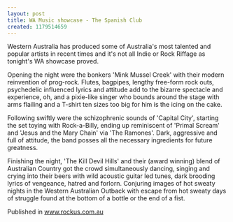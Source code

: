 ```yaml
---
layout: post
title: WA Music showcase - The Spanish Club
created: 1179514659
---
```

Western Australia has produced some of Australia's most talented and popular artists in recent times and it's not all Indie or Rock Riffage as tonight's WA showcase proved.

Opening the night were the bonkers 'Mink Mussel Creek' with their modern reinvention of prog-rock. Flutes, bagpipes, lengthy free-form rock outs, psychedelic influenced lyrics and attitude add to the bizarre spectacle and experience, oh, and a pixie-like singer who bounds around the stage with arms flailing and a T-shirt ten sizes too big for him is the icing on the cake.

Following swiftly were the schizophrenic sounds of 'Capital City', starting the set toying with Rock-a-Billy, ending up reminiscent of 'Primal Scream' and 'Jesus and the Mary Chain' via 'The Ramones'. Dark, aggressive and full of attitude, the band posses all the necessary ingredients for future greatness.

Finishing the night, 'The Kill Devil Hills' and their (award winning) blend of Australian Country got the crowd simultaneously dancing, singing and crying into their beers with wild acoustic guitar led tunes, dark brooding lyrics of vengeance, hatred and forlorn. Conjuring images of hot sweaty nights in the Western Australian Outback with escape from hot sweaty days of struggle found at the bottom of a bottle or the end of a fist.


Published in www.rockus.com.au
